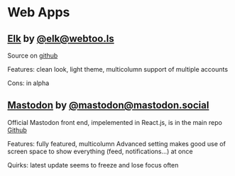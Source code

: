 # Web Apps

## [Elk](https://elk.zone/home) by [@elk@webtoo.ls](https://elk.zone/universeodon.com/@elk@webtoo.ls)

Source on [github](https://github.com/elk-zone/elk)

Features: clean look, light theme, multicolumn support of multiple accounts

Cons: in alpha

## [Mastodon](https://joinmastodon.org/apps) by [@mastodon@mastodon.social](https://mastodon.social/@Mastodon)

Official Mastodon front end, impelemented in React.js, is in the main repo [Github](https://github.com/mastodon/mastodon)

Features: fully featured, multicolumn Advanced setting makes good use of screen space to show everything (feed, notifications...) at once

Quirks: latest update seems to freeze and lose focus often